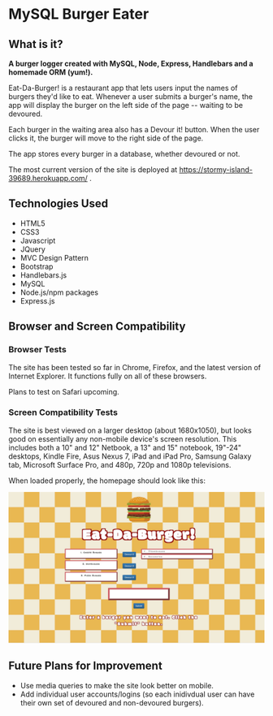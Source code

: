 # MySQL Burger Eater

## What is it?

**A burger logger created with MySQL, Node, Express, Handlebars and a homemade ORM (yum!).** 

Eat-Da-Burger! is a restaurant app that lets users input the names of burgers they'd like to eat.
Whenever a user submits a burger's name, the app will display the burger on the left side of the page -- waiting to be devoured.

Each burger in the waiting area also has a Devour it! button. When the user clicks it, the burger will move to the right side of the page.

The app stores every burger in a database, whether devoured or not.

The most current version of the site is deployed at https://stormy-island-39689.herokuapp.com/ .

## Technologies Used

* HTML5
* CSS3
* Javascript
* JQuery
* MVC Design Pattern
* Bootstrap
* Handlebars.js
* MySQL
* Node.js/npm packages
* Express.js

## Browser and Screen Compatibility

### Browser Tests

The site has been tested so far in Chrome, Firefox, and the latest version of Internet Explorer.
It functions fully on all of these browsers.

Plans to test on Safari upcoming.

### Screen Compatibility Tests

The site is best viewed on a larger desktop (about 1680x1050), but looks good on essentially any non-mobile device's screen resolution. This includes both a 10" and 12" Netbook, a 13" and 15" notebook, 19"-24" desktops, Kindle Fire, Asus Nexus 7, iPad and iPad Pro, Samsung Galaxy tab, Microsoft Surface Pro, and 480p, 720p and 1080p televisions. 

When loaded properly, the homepage should look like this:

![Homepage](/public/assets/images/eatdaburger.JPG)

## Future Plans for Improvement
* Use media queries to make the site look better on mobile.
* Add individual user accounts/logins (so each inidivdual user can have their own set of devoured and non-devoured burgers).


